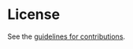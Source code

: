 # License

See the
[guidelines for contributions](https://github.com/fenner/probe-clarification/blob/main/CONTRIBUTING.md).
